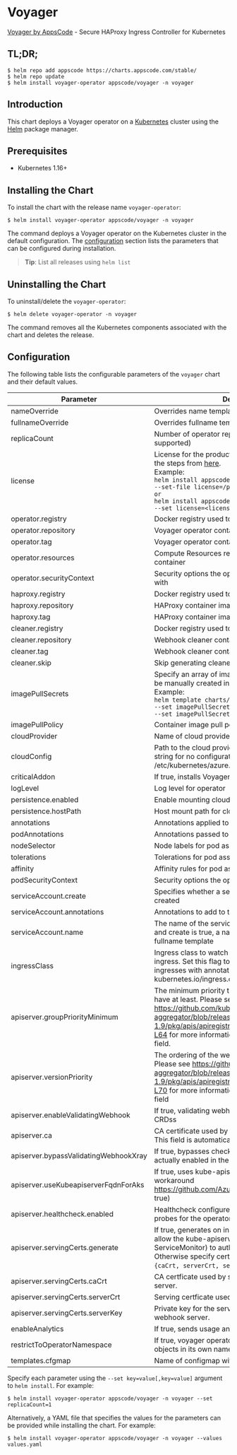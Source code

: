 # Voyager

[Voyager by AppsCode](https://github.com/voyagermesh) - Secure HAProxy Ingress Controller for Kubernetes

## TL;DR;

```console
$ helm repo add appscode https://charts.appscode.com/stable/
$ helm repo update
$ helm install voyager-operator appscode/voyager -n voyager
```

## Introduction

This chart deploys a Voyager operator on a [Kubernetes](http://kubernetes.io) cluster using the [Helm](https://helm.sh) package manager.

## Prerequisites

- Kubernetes 1.16+

## Installing the Chart

To install the chart with the release name `voyager-operator`:

```console
$ helm install voyager-operator appscode/voyager -n voyager
```

The command deploys a Voyager operator on the Kubernetes cluster in the default configuration. The [configuration](#configuration) section lists the parameters that can be configured during installation.

> **Tip**: List all releases using `helm list`

## Uninstalling the Chart

To uninstall/delete the `voyager-operator`:

```console
$ helm delete voyager-operator -n voyager
```

The command removes all the Kubernetes components associated with the chart and deletes the release.

## Configuration

The following table lists the configurable parameters of the `voyager` chart and their default values.

|               Parameter               |                                                                                                                                                                     Description                                                                                                                                                                     |                                Default                                |
|---------------------------------------|-----------------------------------------------------------------------------------------------------------------------------------------------------------------------------------------------------------------------------------------------------------------------------------------------------------------------------------------------------|-----------------------------------------------------------------------|
| nameOverride                          | Overrides name template                                                                                                                                                                                                                                                                                                                             | `""`                                                                  |
| fullnameOverride                      | Overrides fullname template                                                                                                                                                                                                                                                                                                                         | `""`                                                                  |
| replicaCount                          | Number of operator replicas to create (only 1 is supported)                                                                                                                                                                                                                                                                                         | `1`                                                                   |
| license                               | License for the product. Get a license by following the steps from [here](https://voyagermesh.com/docs/latest/setup/install#get-a-trial-license). <br> Example: <br> `helm install appscode/voyager \` <br> `--set-file license=/path/to/license/file` <br> `or` <br> `helm install appscode/voyager \` <br> `--set license=<license file content>` | `""`                                                                  |
| operator.registry                     | Docker registry used to pull Voyager operator image                                                                                                                                                                                                                                                                                                 | `appscode`                                                            |
| operator.repository                   | Voyager operator container image                                                                                                                                                                                                                                                                                                                    | `voyager`                                                             |
| operator.tag                          | Voyager operator container image tag                                                                                                                                                                                                                                                                                                                | `v13.0.0-rc.0`                                                        |
| operator.resources                    | Compute Resources required by the operator container                                                                                                                                                                                                                                                                                                | `{}`                                                                  |
| operator.securityContext              | Security options the operator container should run with                                                                                                                                                                                                                                                                                             | `{}`                                                                  |
| haproxy.registry                      | Docker registry used to pull HAProxy image                                                                                                                                                                                                                                                                                                          | `appscode`                                                            |
| haproxy.repository                    | HAProxy container image                                                                                                                                                                                                                                                                                                                             | `haproxy`                                                             |
| haproxy.tag                           | HAProxy container image tag                                                                                                                                                                                                                                                                                                                         | `1.9.15-v13.0.0-rc.0-alpine`                                          |
| cleaner.registry                      | Docker registry used to pull Webhook cleaner image                                                                                                                                                                                                                                                                                                  | `appscode`                                                            |
| cleaner.repository                    | Webhook cleaner container image                                                                                                                                                                                                                                                                                                                     | `kubectl`                                                             |
| cleaner.tag                           | Webhook cleaner container image tag                                                                                                                                                                                                                                                                                                                 | `v1.16`                                                               |
| cleaner.skip                          | Skip generating cleaner YAML                                                                                                                                                                                                                                                                                                                        | `false`                                                               |
| imagePullSecrets                      | Specify an array of imagePullSecrets. Secrets must be manually created in the namespace. <br> Example: <br> `helm template charts/Voyager \` <br> `--set imagePullSecrets[0].name=sec0 \` <br> `--set imagePullSecrets[1].name=sec1`                                                                                                                | `[]`                                                                  |
| imagePullPolicy                       | Container image pull policy                                                                                                                                                                                                                                                                                                                         | `IfNotPresent`                                                        |
| cloudProvider                         | Name of cloud provider                                                                                                                                                                                                                                                                                                                              | ``                                                                    |
| cloudConfig                           | Path to the cloud provider configuration file. Empty string for no configuration file. For azure use /etc/kubernetes/azure.json                                                                                                                                                                                                                     | `''`                                                                  |
| criticalAddon                         | If true, installs Voyager operator as critical addon                                                                                                                                                                                                                                                                                                | `false`                                                               |
| logLevel                              | Log level for operator                                                                                                                                                                                                                                                                                                                              | `3`                                                                   |
| persistence.enabled                   | Enable mounting cloud config                                                                                                                                                                                                                                                                                                                        | `false`                                                               |
| persistence.hostPath                  | Host mount path for cloud config                                                                                                                                                                                                                                                                                                                    | `/etc/kubernetes`                                                     |
| annotations                           | Annotations applied to operator deployment                                                                                                                                                                                                                                                                                                          | `{}`                                                                  |
| podAnnotations                        | Annotations passed to operator pod(s).                                                                                                                                                                                                                                                                                                              | `{}`                                                                  |
| nodeSelector                          | Node labels for pod assignment                                                                                                                                                                                                                                                                                                                      | `{"beta.kubernetes.io/arch":"amd64","beta.kubernetes.io/os":"linux"}` |
| tolerations                           | Tolerations for pod assignment                                                                                                                                                                                                                                                                                                                      | `[]`                                                                  |
| affinity                              | Affinity rules for pod assignment                                                                                                                                                                                                                                                                                                                   | `{}`                                                                  |
| podSecurityContext                    | Security options the operator pod should run with.                                                                                                                                                                                                                                                                                                  | `{"fsGroup":65535}`                                                   |
| serviceAccount.create                 | Specifies whether a service account should be created                                                                                                                                                                                                                                                                                               | `true`                                                                |
| serviceAccount.annotations            | Annotations to add to the service account                                                                                                                                                                                                                                                                                                           | `{}`                                                                  |
| serviceAccount.name                   | The name of the service account to use. If not set and create is true, a name is generated using the fullname template                                                                                                                                                                                                                              | ``                                                                    |
| ingressClass                          | Ingress class to watch for. If empty, it handles all ingress. Set this flag to 'voyager' to handle only ingresses with annotation kubernetes.io/ingress.class=voyager.                                                                                                                                                                              | ``                                                                    |
| apiserver.groupPriorityMinimum        | The minimum priority the webhook api group should have at least. Please see https://github.com/kubernetes/kube-aggregator/blob/release-1.9/pkg/apis/apiregistration/v1beta1/types.go#L58-L64 for more information on proper values of this field.                                                                                                   | `10000`                                                               |
| apiserver.versionPriority             | The ordering of the webhook api inside of the group. Please see https://github.com/kubernetes/kube-aggregator/blob/release-1.9/pkg/apis/apiregistration/v1beta1/types.go#L66-L70 for more information on proper values of this field                                                                                                                | `15`                                                                  |
| apiserver.enableValidatingWebhook     | If true, validating webhook is configured for Voyager CRDss                                                                                                                                                                                                                                                                                         | `true`                                                                |
| apiserver.ca                          | CA certificate used by the Kubernetes api server. This field is automatically assigned by the operator.                                                                                                                                                                                                                                             | `not-ca-cert`                                                         |
| apiserver.bypassValidatingWebhookXray | If true, bypasses checks that validating webhook is actually enabled in the Kubernetes cluster.                                                                                                                                                                                                                                                     | `false`                                                               |
| apiserver.useKubeapiserverFqdnForAks  | If true, uses kube-apiserver FQDN for AKS cluster to workaround https://github.com/Azure/AKS/issues/522 (default true)                                                                                                                                                                                                                              | `true`                                                                |
| apiserver.healthcheck.enabled         | Healthcheck configures the readiness and liveliness probes for the operator pod.                                                                                                                                                                                                                                                                    | `false`                                                               |
| apiserver.servingCerts.generate       | If true, generates on install/upgrade the certs that allow the kube-apiserver (and potentially ServiceMonitor) to authenticate operators pods. Otherwise specify certs in `apiserver.servingCerts.{caCrt, serverCrt, serverKey}`.                                                                                                                   | `true`                                                                |
| apiserver.servingCerts.caCrt          | CA certficate used by serving certificate of webhook server.                                                                                                                                                                                                                                                                                        | `""`                                                                  |
| apiserver.servingCerts.serverCrt      | Serving certficate used by webhook server.                                                                                                                                                                                                                                                                                                          | `""`                                                                  |
| apiserver.servingCerts.serverKey      | Private key for the serving certificate used by webhook server.                                                                                                                                                                                                                                                                                     | `""`                                                                  |
| enableAnalytics                       | If true, sends usage analytics                                                                                                                                                                                                                                                                                                                      | `true`                                                                |
| restrictToOperatorNamespace           | If true, voyager operator will only handle Kubernetes objects in its own namespace.                                                                                                                                                                                                                                                                 | `false`                                                               |
| templates.cfgmap                      | Name of configmap with custom templates                                                                                                                                                                                                                                                                                                             | ``                                                                    |


Specify each parameter using the `--set key=value[,key=value]` argument to `helm install`. For example:

```console
$ helm install voyager-operator appscode/voyager -n voyager --set replicaCount=1
```

Alternatively, a YAML file that specifies the values for the parameters can be provided while
installing the chart. For example:

```console
$ helm install voyager-operator appscode/voyager -n voyager --values values.yaml
```
